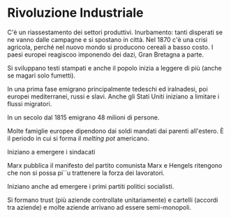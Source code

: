 # Rivoluzione Industriale
C'è un riassestamento dei settori produttivi.
Inurbamento: tanti disperati se ne vanno dalle campagne e si spostano in città.
Nel 1870 c'è una crisi agricola, perché nel nuovo mondo si producono cereali a basso costo. I paesi europei reagiscoo imponendo dei dazi, Gran Bretagna a parte.

Si sviluppano testi stampati e anche il popolo inizia a leggere di più (anche se magari solo fumetti).

In una prima fase emigrano principalmente tedeschi ed iralnadesi, poi europei mediterranei, russi e slavi.
Anche gli Stati Uniti iniziano a limitare i flussi migratori.

In un secolo dal 1815 emigrano 48 milioni di persone.

Molte famiglie europee dipendono dai soldi mandati dai parenti all'estero.
È il periodo in cui si forma il *melting pot* americano.

Iniziano a emergere i sindacati

Marx pubblica il manifesto del partito comunista
Marx e Hengels ritengono che non si possa pi``u trattenere la forza dei lavoratori.

Iniziano anche ad emergere i primi partiti politici socialisti.

Si formano trust (più aziende controllate unitariamente) e cartelli (accordi tra aziende) e molte aziende arrivano ad essere semi-monopoli.